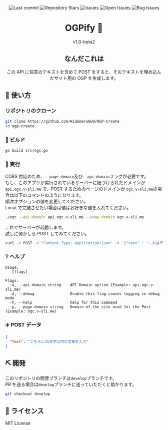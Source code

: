 <div align="center">

![Last commit](https://img.shields.io/github/last-commit/HidemaruOwO/ogp-generate-api?style=flat-square)
![Repository Stars](https://img.shields.io/github/stars/HidemaruOwO/ogp-generate-api?style=flat-square)
![Issues](https://img.shields.io/github/issues/HidemaruOwO/ogp-generate-api?style=flat-square)
![Open Issues](https://img.shields.io/github/issues-raw/HidemaruOwO/ogp-generate-api?style=flat-square)
![Bug Issues](https://img.shields.io/github/issues/HidemaruOwO/ogp-generate-api/bug?style=flat-square)

# OGPify 🔖

v1.0-beta2

## なんだこれは

この API に任意のテキストを含めて POST をすると、そのテキストを埋め込んだサイト用の OGP を生成します。

</div>

## 🚀 使い方

### リポジトリのクローン

```bash
git clone https://github.com/HidemaruOwO/OGP-Create
cd ogp-create
```

### 🔨 ビルド

```bash
go build src/ogc.go
```

### 💨 実行

CORS 対応のため、`--page-domain`及び`--api-domain`フラグが必要です。  
もし、このアプリが実行されているサーバーに紐づけられたドメインが `api.ogc.v-sli.me` で、POST するためのページのドメインが `ogc.v-sli.me`の場合は以下のコマンドのようになります。  
順次オプションの値を変更してください。  
Local で完結させたい場合は値はお好きな値を入れてください。

```bash
./ogc --api-domain api.ogc.v-sli.me --page-domain ogc.v-sli.me
```

これでサーバーが起動します。  
試しに何かしら POST してみてください。

```bash
curl -X POST -H "Content-Type: application/json" -d '{"text" : "これはテストです"}' http://127.0.0.1:3090/generate
```

### ❔ ヘルプ

```
Usage:
   [flags]

Flags:
  -a, --api-domain string    API Domain option (Example: api.ogc.v-sli.me)
  -d, --debug                Enable this flag causes logging in debug mode
  -h, --help                 help for this command
  -p, --page-domain string   Domain of the site used for the Post (Example: ogc.v-sli.me)
```

### ✈️ POST データ

```json
{
  "text": "こちらに45文字以内の文章を入力"
}
```

## ⛏️ 開発

このリポジトリの開発ブランチは`develop`ブランチです。<br/>
PR を送る場合は`develop`ブランチに送っていただくと助かります。

```bash
git checkout develop
```

## 📜 ライセンス

MIT License
